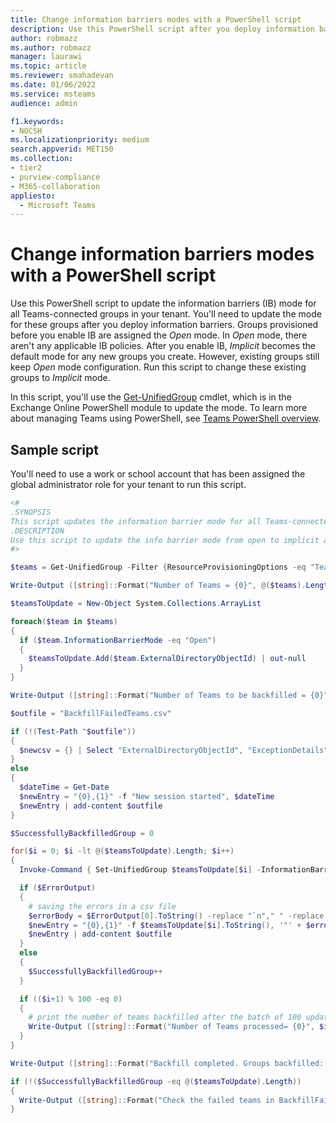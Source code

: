 ```yaml
---
title: Change information barriers modes with a PowerShell script
description: Use this PowerShell script after you deploy information barriers to update the mode from open to implicit for all groups in your tenant.
author: robmazz
ms.author: robmazz
manager: laurawi
ms.topic: article
ms.reviewer: smahadevan
ms.date: 01/06/2022
ms.service: msteams
audience: admin

f1.keywords:
- NOCSH
ms.localizationpriority: medium
search.appverid: MET150
ms.collection: 
- tier2
- purview-compliance
- M365-collaboration
appliesto: 
  - Microsoft Teams
---
```


# Change information barriers modes with a PowerShell script

Use this PowerShell script to update the information barriers (IB) mode for all Teams-connected groups in your tenant. You'll need to update the mode for these groups after you deploy information barriers. Groups provisioned before you enable IB are assigned the *Open* mode. In *Open* mode, there aren't any applicable IB policies. After you enable IB, *Implicit* becomes the default mode for any new groups you create. However, existing groups still keep *Open* mode configuration. Run this script to change these existing groups to *Implicit* mode.

In this script, you'll use the [Get-UnifiedGroup](/powershell/module/exchange/Set-UnifiedGroup) cmdlet, which is in the Exchange Online PowerShell module to update the mode. To learn more about managing Teams using PowerShell, see [Teams PowerShell overview](./teams-powershell-overview.md).

## Sample script

You'll need to use a work or school account that has been assigned the global administrator role for your tenant to run this script.

```powershell
<#
.SYNOPSIS
This script updates the information barrier mode for all Teams-connected groups in your tenant at the same time.
.DESCRIPTION
Use this script to update the info barrier mode from open to implicit across the groups in your tenant.
#>

$teams = Get-UnifiedGroup -Filter {ResourceProvisioningOptions -eq "Team"} -ResultSize Unlimited

Write-Output ([string]::Format("Number of Teams = {0}", @($teams).Length))

$teamsToUpdate = New-Object System.Collections.ArrayList

foreach($team in $teams)
{
  if ($team.InformationBarrierMode -eq "Open")
  {
    $teamsToUpdate.Add($team.ExternalDirectoryObjectId) | out-null
  }
}

Write-Output ([string]::Format("Number of Teams to be backfilled = {0}", @($teamsToUpdate).Length))

$outfile = "BackfillFailedTeams.csv"

if (!(Test-Path "$outfile"))
{
  $newcsv = {} | Select "ExternalDirectoryObjectId", "ExceptionDetails" | Export-Csv $outfile -NoTypeInformation  
}
else
{
  $dateTime = Get-Date
  $newEntry = "{0},{1}" -f "New session started", $dateTime
  $newEntry | add-content $outfile
}

$SuccessfullyBackfilledGroup = 0

for($i = 0; $i -lt @($teamsToUpdate).Length; $i++)
{
  Invoke-Command { Set-UnifiedGroup $teamsToUpdate[$i] -InformationBarrierMode "Implicit" } -ErrorVariable ErrorOutput

  if ($ErrorOutput)
  {
    # saving the errors in a csv file
    $errorBody = $ErrorOutput[0].ToString() -replace "`n"," " -replace "`r"," " -replace ",", " "
    $newEntry = "{0},{1}" -f $teamsToUpdate[$i].ToString(), '"' + $errorBody + '"'
    $newEntry | add-content $outfile
  }
  else
  {
    $SuccessfullyBackfilledGroup++
  }

  if (($i+1) % 100 -eq 0)
  {
    # print the number of teams backfilled after the batch of 100 updates
    Write-Output ([string]::Format("Number of Teams processed= {0}", $i+1)) 
  }
}

Write-Output ([string]::Format("Backfill completed. Groups backfilled: {0}, Groups failed to backfill: {1}", $SuccessfullyBackfilledGroup, @($teamsToUpdate).Length - $SuccessfullyBackfilledGroup))

if (!($SuccessfullyBackfilledGroup -eq @($teamsToUpdate).Length))
{
  Write-Output ([string]::Format("Check the failed teams in BackfillFailedTeams.csv, retry to backfill the failed teams.")) 
}

```
